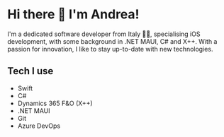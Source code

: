 # Hi there 👋 I'm Andrea!
I'm a dedicated software developer from Italy 🤌🏻, specialising iOS development, with some background in .NET MAUI, C# and X++.
With a passion for innovation, I like to stay up-to-date with new technologies.

## Tech I use

* Swift
* C#
* Dynamics 365 F&O (X++)
* .NET MAUI
* Git
* Azure DevOps
